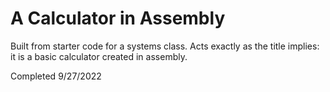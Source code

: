 # A Calculator in Assembly

Built from starter code for a systems class. Acts exactly as the title implies: it is a basic calculator created in assembly.

Completed 9/27/2022
